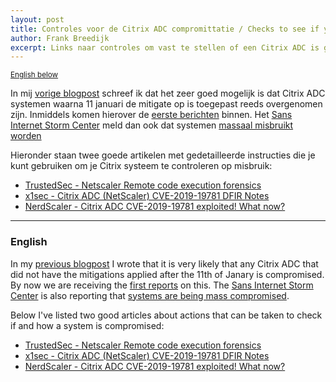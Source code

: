 ```yaml
---
layout: post
title: Controles voor de Citrix ADC compromittatie / Checks to see if your Citrix ADC is compromised
author: Frank Breedijk
excerpt: Links naar controles om vast te stellen of een Citrix ADC is gecompromitteerd / Links to articles on how to check if your Citrix ADC is compromised
---
```

<p>
	<small><a href='{{ page.url }}#english'>English below</a></small>
</p>

In mij [vorige blogpost](/2020/01/13/Citrix/) schreef ik dat het zeer goed mogelijk is dat Citrix ADC systemen waarna 11 januari de mitigate op is toegepast reeds overgenomen zijn. Inmiddels komen hierover de [eerste berichten](https://twitter.com/sans_isc/status/1216375320846176261) binnen. Het [Sans Internet Storm Center](https://isc.sans.edu) meld dan ook dat systemen [massaal misbruikt worden](https://isc.sans.edu/forums/diary/Citrix+ADC+Exploits+are+Public+and+Heavily+Used+Attempts+to+Install+Backdoor/25700/)

Hieronder staan twee goede artikelen met gedetailleerde instructies die je kunt gebruiken om je Citrix systeem te controleren op misbruik:

* [TrustedSec - Netscaler Remote code execution forensics](https://www.trustedsec.com/blog/netscaler-remote-code-execution-forensics/)
* [x1sec - Citrix ADC (NetScaler) CVE-2019-19781 DFIR Notes](https://github.com/x1sec/CVE-2019-19781/blob/master/CVE-2019-19781-DFIR.md)
* [NerdScaler - Citrix ADC CVE-2019-19781 exploited! What now?](https://nerdscaler.com/2020/01/13/citrix-adc-cve-2019-19781-exploited-what-now/)

<hr>

### <a href="#" name="english"></a>English

In my [previous blogpost](/2020/01/13/Citrix/) I wrote that it is very likely that any Citrix ADC that did not have the mitigations applied after the 11th of Janary is compromised. By now we are receiving the [first reports](https://twitter.com/sans_isc/status/1216375320846176261) on this. The [Sans Internet Storm Center](https://isc.sans.edu) is also reporting that [systems are being mass compromised](https://isc.sans.edu/forums/diary/Citrix+ADC+Exploits+are+Public+and+Heavily+Used+Attempts+to+Install+Backdoor/25700/).

Below I've listed two good articles about actions that can be taken to check if and how a system is compromised:

* [TrustedSec - Netscaler Remote code execution forensics](https://www.trustedsec.com/blog/netscaler-remote-code-execution-forensics/)
* [x1sec - Citrix ADC (NetScaler) CVE-2019-19781 DFIR Notes](https://github.com/x1sec/CVE-2019-19781/blob/master/CVE-2019-19781-DFIR.md)
* [NerdScaler - Citrix ADC CVE-2019-19781 exploited! What now?](https://nerdscaler.com/2020/01/13/citrix-adc-cve-2019-19781-exploited-what-now/)
